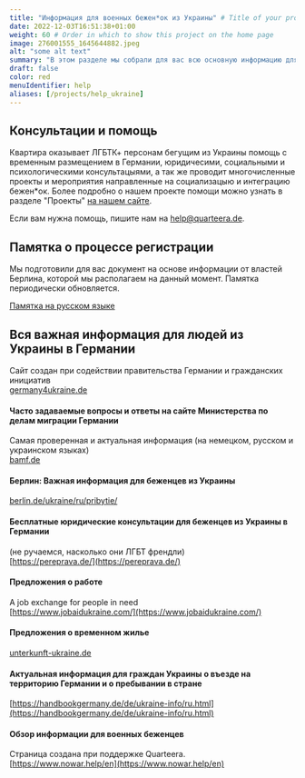 ```yaml
---
title: "Информация для военных бежен*ок из Украины" # Title of your project
date: 2022-12-03T16:51:38+01:00
weight: 60 # Order in which to show this project on the home page
image: 276001555_1645644882.jpeg
alt: "some alt text"
summary: "В этом разделе мы собрали для вас всю основную информацию для военных бежен*ок"
draft: false
color: red
menuIdentifier: help
aliases: [/projects/help_ukraine]
---
```

## Консультации и помощь 

Квартира оказывает ЛГБТК+ персонам бегущим из Украины помощь с временным размещением в Германии, юридичесими, социальными и психологическими консультацыями, а так же проводит многочисленные проекты и мероприятия направленные на социализацыю и интеграцию бежен*ок. Более подробно о нашем проекте помощи можно узнать в разделе "Проекты" [на нашем сайте](/projects/help_ukraine/).

Если вам нужна помощь, пишите нам на [help@quarteera.de](mailto:help@quarteera.de).

## Памятка о процессе регистрации
Мы подготовили для вас документ на основе информации от властей Берлина, которой мы располагаем на данный момент. Памятка периодически обновляется.

[Памятка на русском языке](https://quarteera.de/files/registration_info_ukraine.pdf)


## Вся важная информация для людей из Украины в Германии
Сайт создан при содействии правительства Германии и гражданских инициатив \
[germany4ukraine.de](https://www.germany4ukraine.de/)

#### Часто задаваемые вопросы и ответы на сайте Министерства по делам миграции Германии
Самая проверенная и актуальная информация (на немецком, русском и украинском языках) \
[bamf.de](https://www.bamf.de/DE/Themen/AsylFluechtlingsschutz/ResettlementRelocation/InformationenEinreiseUkraine/informationen-einreise-ukraine-node.html)

#### Берлин: Важная информация для беженцев из Украины 
[berlin.de/ukraine/ru/pribytie/](https://www.berlin.de/ukraine/ru/pribytie/) 

#### Бесплатные юридические консультации для беженцев из Украины в Германии 
(не ручаемся, насколько они ЛГБТ френдли) \
[https://pereprava.de/](https://pereprava.de/) 

#### Предложения о работе
A job exchange for people in need \
[https://www.jobaidukraine.com/](https://www.jobaidukraine.com/)

#### Предложения о временном жилье
[unterkunft-ukraine.de](https://unterkunft-ukraine.de/)

#### Актуальная информация для граждан Украины о въезде на территорию Германии и о пребывании в стране
[https://handbookgermany.de/de/ukraine-info/ru.html](https://handbookgermany.de/de/ukraine-info/ru.html)

#### Обзор информации для военных беженцев 
Cтраница создана при поддержке Quarteera. \
[https://www.nowar.help/en](https://www.nowar.help/en)

